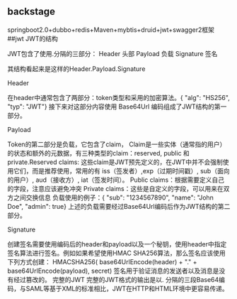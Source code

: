 ## backstage
springboot2.0+dubbo+redis+Maven+mybtis+druid+jwt+swagger2框架
##jwt
JWT的结构

JWT包含了使用.分隔的三部分： Header 头部 Payload 负载 Signature 签名

其结构看起来是这样的Header.Payload.Signature

Header

在header中通常包含了两部分：token类型和采用的加密算法。{ "alg": "HS256", "typ": "JWT"} 接下来对这部分内容使用 Base64Url 编码组成了JWT结构的第一部分。

Payload

Token的第二部分是负载，它包含了claim， Claim是一些实体（通常指的用户）的状态和额外的元数据，有三种类型的claim：reserved, public 和 private.Reserved claims: 这些claim是JWT预先定义的，在JWT中并不会强制使用它们，而是推荐使用，常用的有 iss（签发者）,exp（过期时间戳）, sub（面向的用户）, aud（接收方）, iat（签发时间）。 Public claims：根据需要定义自己的字段，注意应该避免冲突 Private claims：这些是自定义的字段，可以用来在双方之间交换信息 负载使用的例子：{ "sub": "1234567890", "name": "John Doe", "admin": true} 上述的负载需要经过Base64Url编码后作为JWT结构的第二部分。

Signature

创建签名需要使用编码后的header和payload以及一个秘钥，使用header中指定签名算法进行签名。例如如果希望使用HMAC SHA256算法，那么签名应该使用下列方式创建： HMACSHA256( base64UrlEncode(header) + "." + base64UrlEncode(payload), secret) 签名用于验证消息的发送者以及消息是没有经过篡改的。 完整的JWT 完整的JWT格式的输出是以. 分隔的三段Base64编码，与SAML等基于XML的标准相比，JWT在HTTP和HTML环境中更容易传递。
